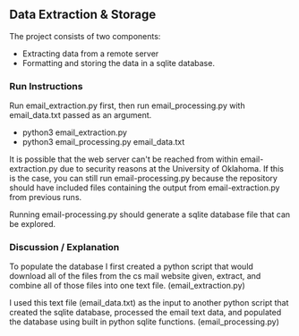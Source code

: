 Data Extraction & Storage
-------------------------
The project consists of two components:
* Extracting data from a remote server
* Formatting and storing the data in a sqlite database.

### Run Instructions
Run email_extraction.py first, then run email_processing.py with email_data.txt passed as an argument.

* python3 email_extraction.py
* python3 email_processing.py email_data.txt

It is possible that the web server can't be reached from within email-extraction.py due to security reasons at the University of Oklahoma.
If this is the case, you can still run email-processing.py because the repository should have included
files containing the output from email-extraction.py from previous runs.

Running email-processing.py should generate a sqlite database file that can be explored.

### Discussion / Explanation
To populate the database I first created a python script that would download all of the files from
the cs mail website given, extract, and combine all of those files into one text file.
(email_extraction.py)

I used this text file (email_data.txt) as the input to another python script that
created the sqlite database, processed the email text data, and populated the database using
built in python sqlite functions.
(email_processing.py)
